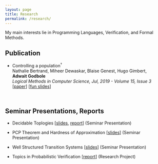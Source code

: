 ```yaml
---
layout: page
title: Research
permalink: /research/
---
```


<!-- ### Research -->

My main interests lie in Programming Languages, Verification, and Formal Methods.

## Publication

* Controlling a population<sup>&dagger;</sup><br/>
Nathalie Bertrand, Miheer Dewaskar, Blaise Genest, Hugo Gimbert, **Adwait Godbole**<br/>
*Logical Methods in Computer Science, Jul, 2019 - Volume 15, Issue 3*
[[paper](https://arxiv.org/pdf/1807.00893.pdf)] [[fun slides](https://ag1502.github.io/popcon.html)]
<br/>
<!-- \[[code](link)\] -->
<!-- [Here](https://ag1502.github.io/popcon.html) are some slides for an overview of the work. -->


## Seminar Presentations, Reports

* Decidable Toplogies [[slides](https://ag1502.github.io/slides/Decidable_Topologies.pdf), [report](https://ag1502.github.io/slides/DecidableTopologies.pdf)] (Seminar Presentation)

* PCP Theorem and Hardness of Approximation [[slides](https://ag1502.github.io/slides/PCP_and_HoA.pdf)]
(Seminar Presentation)

* Well Structured Transition Systems [[slides](https://ag1502.github.io/slides/WSTS.pdf)]
(Seminar Presentation)

* Topics in Probabilistic Verification [[report](https://ag1502.github.io/slides/Report.pdf)]
(Research Project)

